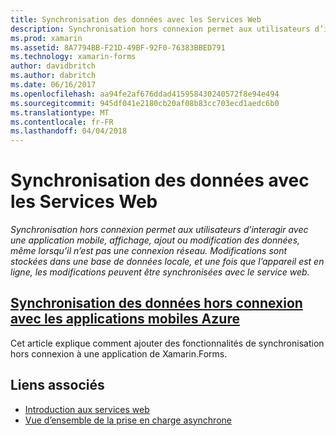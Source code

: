 ```yaml
---
title: Synchronisation des données avec les Services Web
description: Synchronisation hors connexion permet aux utilisateurs d’interagir avec une application mobile, affichage, ajout ou modification des données, même lorsqu’il n’est pas une connexion réseau. Modifications sont stockées dans une base de données locale, et une fois que l’appareil est en ligne, les modifications peuvent être synchronisées avec le service web.
ms.prod: xamarin
ms.assetid: 8A7794BB-F21D-49BF-92F0-76383BBED791
ms.technology: xamarin-forms
author: davidbritch
ms.author: dabritch
ms.date: 06/16/2017
ms.openlocfilehash: aa94fe2af676ddad415958430240572f8e94e494
ms.sourcegitcommit: 945df041e2180cb20af08b83cc703ecd1aedc6b0
ms.translationtype: MT
ms.contentlocale: fr-FR
ms.lasthandoff: 04/04/2018
---
```

# <a name="synchronizing-data-with-web-services"></a>Synchronisation des données avec les Services Web

_Synchronisation hors connexion permet aux utilisateurs d’interagir avec une application mobile, affichage, ajout ou modification des données, même lorsqu’il n’est pas une connexion réseau. Modifications sont stockées dans une base de données locale, et une fois que l’appareil est en ligne, les modifications peuvent être synchronisées avec le service web._

## <a name="synchronizing-offline-data-with-azure-mobile-appsazure-mobile-appsmd"></a>[Synchronisation des données hors connexion avec les applications mobiles Azure](azure-mobile-apps.md)

Cet article explique comment ajouter des fonctionnalités de synchronisation hors connexion à une application de Xamarin.Forms.



## <a name="related-links"></a>Liens associés

- [Introduction aux services web](~/cross-platform/data-cloud/web-services/index.md)
- [Vue d’ensemble de la prise en charge asynchrone](~/cross-platform/platform/async.md)
